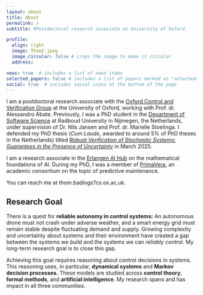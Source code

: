 ```yaml
---
layout: about
title: About
permalink: /
subtitle: #Postdoctoral research associate at University of Oxford.

profile:
  align: right
  image: Thom2.jpeg
  image_circular: false # crops the image to make it circular
  address:

news: true  # includes a list of news items
selected_papers: false # includes a list of papers marked as "selected={true}"
social: true  # includes social icons at the bottom of the page
---
```


I am a postdoctoral research associate with the [Oxford Control and Verification Group](https://oxcav.web.ox.ac.uk/) at the University of Oxford, working with Prof. dr. Alessandro Abate.
Previously, I was a PhD student in the [Department of Software Science](https://sws.cs.ru.nl/) at Radboud University in Nijmegen, the Netherlands, under supervision of Dr. Nils Jansen and Prof. dr. Marielle Stoelinga. 
I defended my PhD thesis (*Cum Laude*, awarded to around 5% of PhD theses in the Netherlands) titled *[Robust Verification of Stochastic Systems: Guarantees in the Presence of Uncertainty](/assets/pdf/Badings_PhD_Thesis.pdf)* in March 2025.

I am a research associate in the [Erlangen AI Hub](https://erlangenhub.ox.ac.uk/) on the mathematical foundations of AI.
During my PhD, I was a member of [PrimaVera](https://primavera-project.com/), an academic consortium on the topic of predictive maintenance.

You can reach me at thom.badings?cs.ox.ac.uk.

Research Goal
------

There is a quest for **reliable autonomy in control systems:** An autonomous drone must not crash under adverse weather, and a smart energy grid must remain stable despite fluctuating demand and supply. 
Growing complexity and uncertainty about systems and their environment have created a gap between the systems we *build* and the systems we can *reliably control*. 
My long-term research goal is to close this gap.

Achieving this goal requires reasoning about control decisions in systems. 
This reasoning uses, in particular, **dynamical systems** and **Markov decision processes.**
These models are studied across **control theory**, **formal methods**, and **artificial intelligence**. 
My research spans and has impact in all three communities. 